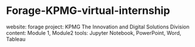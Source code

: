 # Forage-KPMG-virtual-internship
website: forage
project: KPMG The Innovation and Digital Solutions Division
content: Module 1, Module2
tools: Jupyter Notebook, PowerPoint, Word, Tableau
